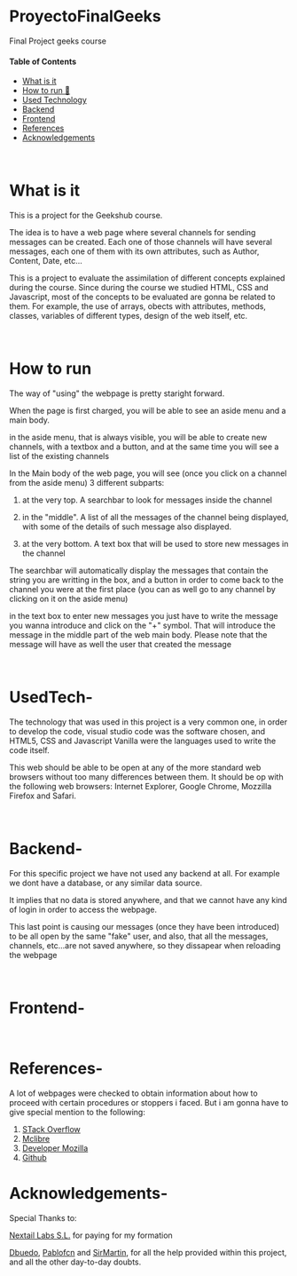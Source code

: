 # ProyectoFinalGeeks
Final Project geeks course



#### Table of Contents  


- [What is it](#What-is-it) 
- [How to run 🚀](#How-to-run-)  
- [Used Technology](#UsedTech-)
- [Backend](#Backend-) 
- [Frontend](#Frontend-)  
- [References](#References-)  
- [Acknowledgements](#Acknowledgements-)  

<br>

# What is it

This is a project for the Geekshub course.

The idea is to have a web page where several channels for sending messages can be created. Each one of those channels will have several messages, each one of them with its own attributes, such as Author, Content, Date, etc...

This is a project to evaluate the assimilation of different concepts explained during the course. Since during the course we studied HTML, CSS and Javascript, most of the concepts to be evaluated are gonna be related to them. For example, the use of arrays, obects with attributes, methods, classes, variables of different types, design of the web itself, etc.

<br>

# How to run

The way of "using" the webpage is pretty staright forward.

When the page is first charged, you will be able to see an aside menu and a main body.

in the aside menu, that is always visible, you will be able to create new channels, with a textbox and a button, and at the same time you will see a list of the existing channels

In the Main body of the web page, you will see (once you click on a channel from the aside menu) 3 different subparts:

1. at the very top. A searchbar to look for messages inside the channel

2. in the "middle". A list of all the messages of the channel being displayed, with some of the details of such message also displayed.

3. at the very bottom. A text box that will be used to store new messages in the channel

The searchbar will automatically display the messages that contain the string you are writting in the box, and a button in order to come back to the channel you were at the first place (you can as well go to any channel by clicking on it on the aside menu)

in the text box to enter new messages you just have to write the message you wanna introduce and click on the "+" symbol. That will introduce the message in the middle part of the web main body. Please note that the message will have as well the user that created the message


<br>

# UsedTech-

The technology that was used in this project is a very common one, in order to develop the code, visual studio code was the software chosen, and HTML5, CSS and Javascript Vanilla were the languages used to write the code itself.

This web should be able to be open at any of the more standard web browsers without too many differences between them. It should be op with the following web browsers: Internet Explorer, Google Chrome, Mozzilla Firefox and Safari. 


<br>

# Backend-

For this specific project we have not used any backend at all. For example we dont have a database, or any similar data source.

It implies that no data is stored anywhere, and that we cannot have any kind of login in order to access the webpage.

This last point is causing our messages (once they have been introduced) to be all open by the same "fake" user, and also, that all the messages, channels, etc...are not saved anywhere, so they dissapear when reloading the webpage


<br>

# Frontend-


<br>

# References-

A lot of webpages were checked to obtain information about how to proceed with certain procedures or stoppers i faced. But i am gonna have to give special mention to the following:

1. [STack Overflow](https://stackoverflow.com/)
2. [Mclibre](https://www.mclibre.org/)
3. [Developer Mozilla](https://developer.mozilla.org/es/)
4. [Github](https://github.com/)

# Acknowledgements-

Special Thanks to:

[Nextail Labs S.L.](https://nextail.co/) for paying for my formation

[Dbuedo](https://github.com/dbuedo), [Pablofcn](https://github.com/pablofcnNext) and [SirMartin](https://github.com/SirMartin), for all the help provided within this project, and all the other day-to-day doubts.

